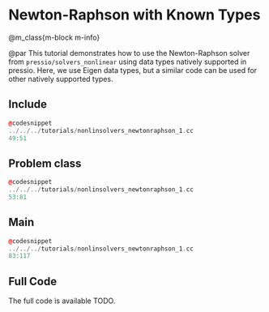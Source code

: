 
# Newton-Raphson with Known Types

@m_class{m-block m-info}

@par
This tutorial demonstrates how to use
the Newton-Raphson solver from `pressio/solvers_nonlinear`
using data types natively supported in pressio.
Here, we use Eigen data types, but a similar code
can be used for other natively supported types.

## Include

```cpp
@codesnippet
../../../tutorials/nonlinsolvers_newtonraphson_1.cc
49:51
```

## Problem class

```cpp
@codesnippet
../../../tutorials/nonlinsolvers_newtonraphson_1.cc
53:81
```

## Main

```cpp
@codesnippet
../../../tutorials/nonlinsolvers_newtonraphson_1.cc
83:117
```

## Full Code
The full code is available TODO.
